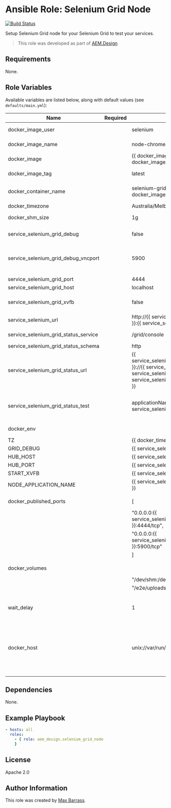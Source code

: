 # Ansible Role: Selenium Grid Node

[![Build Status](https://travis-ci.org/aem-design/ansible-role-selenium-grid-node.svg?branch=master)](https://travis-ci.org/aem-design/ansible-role-selenium-grid-node)

Setup Selenium Grid node for your Selenium Grid to test your services.
> This role was developed as part of
> [AEM.Design](http://aem.design/)

## Requirements

None.

## Role Variables

Available variables are listed below, along with default values (see `defaults/main.yml`):

| Name                                 	| Required 	| Default                                                                                                                                                                                                                          	| Notes                                                                	|
|--------------------------------------	|----------	|----------------------------------------------------------------------------------------------------------------------------------------------------------------------------------------------------------------------------------	|----------------------------------------------------------------------	|
| docker_image_user                    	|          	| selenium                                                                                                                                                                                                                         	| docker user for image                                                	|
| docker_image_name                    	|          	| node-chrome                                                                                                                                                                                                                      	| docker image name                                                    	|
| docker_image                         	|          	| {{ docker_image_user }}/{{ docker_image_name }}                                                                                                                                                                                  	| full docker image                                                    	|
| docker_image_tag                     	|          	| latest                                                                                                                                                                                                                           	| docker image tag                                                     	|
| docker_container_name                	|          	| selenium-grid-{{ docker_image_name }}                                                                                                                                                                                            	| default container name                                               	|
| docker_timezone                      	|          	| Australia/Melbourne                                                                                                                                                                                                              	| timezone                                                             	|
| docker_shm_size                      	|          	| 1g                                                                                                                                                                                                                               	| ram to use for instance                                              	|
|                                      	|          	|                                                                                                                                                                                                                                  	|                                                                      	|
| service_selenium_grid_debug          	|          	| false                                                                                                                                                                                                                            	| grid debug mode                                                      	|
| service_selenium_grid_debug_vncport  	|          	| 5900                                                                                                                                                                                                                             	| vnc port for monitoring sessions if not headless                     	|
| service_selenium_grid_port           	|          	| 4444                                                                                                                                                                                                                             	| hub port                                                             	|
| service_selenium_grid_host           	|          	| localhost                                                                                                                                                                                                                        	| hub address                                                          	|
| service_selenium_grid_xvfb           	|          	| false                                                                                                                                                                                                                            	| run in headless mode                                                 	|
| service_selenium_url                 	|          	| http://{{ service_selenium_grid_host }}:{{ service_selenium_grid_port }}                                                                                                                                                         	| hub url                                                              	|
| service_selenium_grid_status_service 	|          	| /grid/console                                                                                                                                                                                                                    	| status page for hub                                                  	|
| service_selenium_grid_status_schema  	|          	| http                                                                                                                                                                                                                             	| hub schema                                                           	|
| service_selenium_grid_status_url      |          	| {{ service_selenium_grid_status_schema }}://{{ service_selenium_grid_host }}:{{ service_selenium_grid_http_port }}{{ service_selenium_grid_status_service }} 	                                                                    | url for status                                                       	|
|                                      	|          	|                                                                                                                                                                                                                                  	|                                                                      	|
| service_selenium_grid_status_test     |           | applicationName: {{ service_selenium_grid_node_name }}                                                                                                                                                                            | status test when hub has node added                                    |
|                                      	|          	|                                                                                                                                                                                                                                  	|                                                                      	|
| docker_env                           	|          	|                                                                                                                                                                                                                                  	| environment variables                                                	|
| TZ                                   	|          	| {{ docker_timezone }}                                                                                                                                                                                                            	|                                                                      	|
| GRID_DEBUG                           	|          	| {{ service_selenium_grid_debug }}                                                                                                                                                                                                	|                                                                      	|
| HUB_HOST                             	|          	| {{ service_selenium_grid_host }}                                                                                                                                                                                                 	|                                                                      	|
| HUB_PORT                             	|          	| {{ service_selenium_grid_port }}                                                                                                                                                                                                 	|                                                                      	|
| START_XVFB                           	|          	| {{ service_selenium_grid_xvfb }}                                                                                                                                                                                                 	|                                                                      	|
| NODE_APPLICATION_NAME                	|          	| {{ service_selenium_grid_node_name }}                                                                                                                                                                                            	|                                                                      	|
|                                      	|          	|                                                                                                                                                                                                                                  	|                                                                      	|
| docker_published_ports                |          	| [                                                                                                                                                            	| default ports                                                        	|
|                                     	|          	| "0.0.0.0:{{ service_selenium_grid_http_port }}:4444/tcp",                                                                                                    	|                                                                      	|
|                                      	|          	| "0.0.0.0:{{ service_selenium_grid_debug_vncport }}:5900/tcp"                                                                                                 	|                                                                      	|
|                                      	|          	| ]                                                                                                                                                            	|                                                                      	|
|                                      	|          	|                                                                                                                                                                                                                                  	|                                                                      	|
| docker_volumes                       	|          	|                                                                                                                                                                                                                                  	| default volumes                                                      	|
|                                      	|          	| "/dev/shm:/dev/shm"                                                                                                                                                                                                            	|                                                                      	|
|                                      	|          	| "/e2e/uploads:/e2e/uploads"                                                                                                                                                                                                    	|                                                                      	|
|                                      	|          	|                                                                                                                                                                                                                                  	|                                                                      	|
| wait_delay                           	|          	| 1                                                                                                                                                                                                                                	| how long to wait between retries                                     	|
| docker_host                          	|          	| unix://var/run/docker.sock                                                                                                                                                                                                       	| host where to run the docker container for executing pyaem2 commands 	|
|                                      	|          	|                                                                                                                                                                                                                                  	|                                                                      	|

## Dependencies

None.

## Example Playbook

```yaml
- hosts: all
  roles:
    - { role: aem_design.selenium_grid_node
    }
```

## License

Apache 2.0

## Author Information

This role was created by [Max Barrass](https://aem.design/).